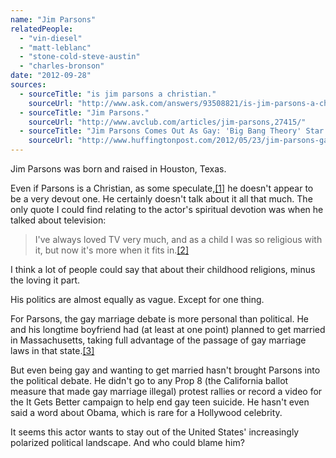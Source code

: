 ```yaml
---
name: "Jim Parsons"
relatedPeople:
  - "vin-diesel"
  - "matt-leblanc"
  - "stone-cold-steve-austin"
  - "charles-bronson"
date: "2012-09-28"
sources:
  - sourceTitle: "is jim parsons a christian."
    sourceUrl: "http://www.ask.com/answers/93508821/is-jim-parsons-a-christian"
  - sourceTitle: "Jim Parsons."
    sourceUrl: "http://www.avclub.com/articles/jim-parsons,27415/"
  - sourceTitle: "Jim Parsons Comes Out As Gay: 'Big Bang Theory' Star's Sexuality Officially Revealed In New York Times."
    sourceUrl: "http://www.huffingtonpost.com/2012/05/23/jim-parsons-gay-big-bang-theory-star_n_1539988.html"
---
```


Jim Parsons was born and raised in Houston, Texas.

Even if Parsons is a Christian, as some speculate,<a class="source-citation" href="#http://www.ask.com/answers/93508821/is-jim-parsons-a-christian" title="is jim parsons a christian.">[1]</a> he doesn't appear to be a very devout one. He certainly doesn't talk about it all that much. The only quote I could find relating to the actor's spiritual devotion was when he talked about television:

>I've always loved TV very much, and as a child I was so religious with it, but now it's more when it fits in.<a class="source-citation" href="#http://www.avclub.com/articles/jim-parsons,27415/" title="Jim Parsons.">[2]</a>

I think a lot of people could say that about their childhood religions, minus the loving it part.

His politics are almost equally as vague. Except for one thing.

For Parsons, the gay marriage debate is more personal than political. He and his longtime boyfriend had (at least at one point) planned to get married in Massachusetts, taking full advantage of the passage of gay marriage laws in that state.<a class="source-citation" href="#http://www.huffingtonpost.com/2012/05/23/jim-parsons-gay-big-bang-theory-star_n_1539988.html" title="Jim Parsons Comes Out As Gay: &apos;Big Bang Theory&apos; Star&apos;s Sexuality Officially Revealed In New York Times.">[3]</a>

But even being gay and wanting to get married hasn't brought Parsons into the political debate. He didn't go to any Prop 8 (the California ballot measure that made gay marriage illegal) protest rallies or record a video for the It Gets Better campaign to help end gay teen suicide. He hasn't even said a word about Obama, which is rare for a Hollywood celebrity.

It seems this actor wants to stay out of the United States' increasingly polarized political landscape. And who could blame him?